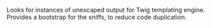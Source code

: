 Looks for instances of unescaped output for Twig templating engine.
Provides a bootstrap for the sniffs, to reduce code duplication.